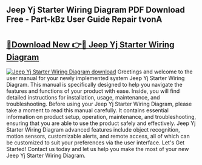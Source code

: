 ## Jeep Yj Starter Wiring Diagram PDF Download Free - Part-kBz User Guide Repair tvonA

# <h2><a href="http://dfqhlzk.blite.top/?on=Jeep+Yj+Starter+Wiring+Diagram">🔗Download New 👉🔴 Jeep Yj Starter Wiring Diagram</a></h2>

[![Jeep Yj Starter Wiring Diagram download](https://i.imgur.com/lujVjoI.png)](http://dfqhlzk.blite.top/?on=Jeep+Yj+Starter+Wiring+Diagram)
Greetings and welcome to the user manual for your newly implemented system Jeep Yj Starter Wiring Diagram. This manual is specifically designed to help you navigate the features and functions of your product with ease. Inside, you will find detailed instructions for installation, usage, maintenance, and troubleshooting. Before using your Jeep Yj Starter Wiring Diagram, please take a moment to read this manual carefully. It contains essential information on product setup, operation, maintenance, and troubleshooting, ensuring that you are able to use the product safely and effectively. Jeep Yj Starter Wiring Diagram advanced features include object recognition, motion sensors, customizable alerts, and remote access, all of which can be customized to suit your preferences via the user interface. Let's Get Started! Contact us today and let us help you make the most of your new Jeep Yj Starter Wiring Diagram.
